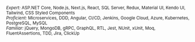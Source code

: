<sub>*Expert:* ASP.NET Core, Node.js, Next.js, React, SQL Server, Redux, Material UI, Kendo UI, Tailwind, CSS Styled Components</sub>  
<sub>*Proficient:* Microservices, DDD, Angular, CI/CD, Jenkins, Google Cloud, Azure, Kubernetes, PostgreSQL, MySQL</sub>  
<sub>*Familiar:* jQuery, MongoDB, gRPC, GraphQL, RTL, Jest, NUnit, xUnit, Moq, FluentAssertions, TDD, Jira, ClickUp</sub>  
